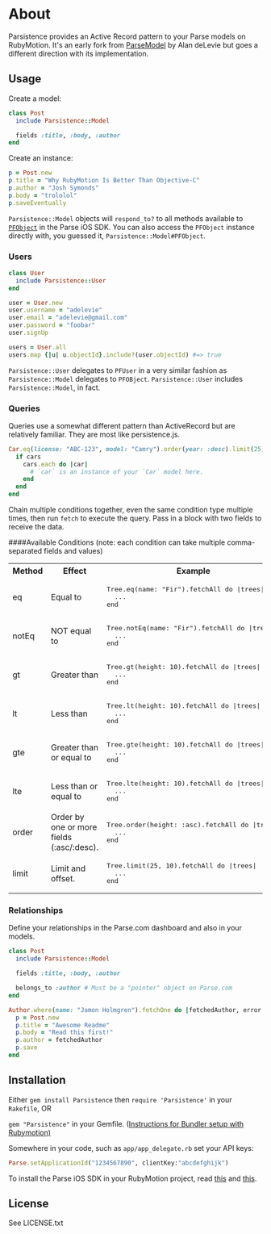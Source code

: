 # About

Parsistence provides an Active Record pattern to your Parse models on RubyMotion. 
It's an early fork from [ParseModel](https://github.com/adelevie/ParseModel) by
Alan deLevie but goes a different direction with its implementation.

## Usage

Create a model:

```ruby
class Post
  include Parsistence::Model

  fields :title, :body, :author
end
```

Create an instance:

```ruby
p = Post.new
p.title = "Why RubyMotion Is Better Than Objective-C"
p.author = "Josh Symonds"
p.body = "trololol"
p.saveEventually
```

`Parsistence::Model` objects will `respond_to?` to all methods available to [`PFObject`](https://parse.com/docs/ios/api/Classes/PFObject.html) in the Parse iOS SDK. You can also access the `PFObject` instance directly with, you guessed it, `Parsistence::Model#PFObject`.

### Users

```ruby
class User
  include Parsistence::User
end

user = User.new
user.username = "adelevie"
user.email = "adelevie@gmail.com"
user.password = "foobar"
user.signUp

users = User.all
users.map {|u| u.objectId}.include?(user.objectId) #=> true
```

`Parsistence::User` delegates to `PFUser` in a very similar fashion as `Parsistence::Model` delegates to `PFOBject`. `Parsistence::User` includes `Parsistence::Model`, in fact.

### Queries

Queries use a somewhat different pattern than ActiveRecord but are relatively familiar. They are most like persistence.js.

```ruby
Car.eq(license: "ABC-123", model: "Camry").order(year: :desc).limit(25).fetchAll do |cars, error|
  if cars
    cars.each do |car|
      # `car` is an instance of your `Car` model here.
    end
  end
end
```

Chain multiple conditions together, even the same condition type multiple times, then run `fetch` to execute the query. Pass in a block with two fields to receive the data.

####Available Conditions
(note: each condition can take multiple comma-separated fields and values)

<table>
  <tr>
    <th>Method</th>
    <th>Effect</th>
    <th>Example</th>
  </tr>

  <tr>
    <td>eq</td>
    <td>Equal to</td>
    <td>
      <pre>
Tree.eq(name: "Fir").fetchAll do |trees|
  ...
end</pre>
    </td>
  </tr>

  <tr>
    <td>notEq</td>
    <td>NOT equal to</td>
    <td>
      <pre>
Tree.notEq(name: "Fir").fetchAll do |trees|
  ...
end</pre>
    </td>
  </tr>

  <tr>
    <td>gt</td>
    <td>Greater than</td>
    <td>
      <pre>
Tree.gt(height: 10).fetchAll do |trees|
  ...
end</pre>
    </td>
  </tr>

  <tr>
    <td>lt</td>
    <td>Less than</td>
    <td>
      <pre>
Tree.lt(height: 10).fetchAll do |trees|
  ...
end</pre>
    </td>
  </tr>

  <tr>
    <td>gte</td>
    <td>Greater than or equal to</td>
    <td>
      <pre>
Tree.gte(height: 10).fetchAll do |trees|
  ...
end</pre>
    </td>
  </tr>

  <tr>
    <td>lte</td>
    <td>Less than or equal to</td>
    <td>
      <pre>
Tree.lte(height: 10).fetchAll do |trees|
  ...
end</pre>
    </td>
  </tr>

  <tr>
    <td>order</td>
    <td>Order by one or more fields (:asc/:desc).</td>
    <td>
      <pre>
Tree.order(height: :asc).fetchAll do |trees|
  ...
end</pre>
    </td>
  </tr>

  <tr>
    <td>limit</td>
    <td>Limit and offset.</td>
    <td>
      <pre>
Tree.limit(25, 10).fetchAll do |trees|
  ...
end</pre>
    </td>
  </tr>
</table>

### Relationships

Define your relationships in the Parse.com dashboard and also in your models.

```ruby
class Post
  include Parsistence::Model

  fields :title, :body, :author

  belongs_to :author # Must be a "pointer" object on Parse.com
end

Author.where(name: "Jamon Holmgren").fetchOne do |fetchedAuthor, error|
  p = Post.new
  p.title = "Awesome Readme"
  p.body = "Read this first!"
  p.author = fetchedAuthor
  p.save
end
```


## Installation

Either `gem install Parsistence` then `require 'Parsistence'` in your `Rakefile`, OR

`gem "Parsistence"` in your Gemfile. ([Instructions for Bundler setup with Rubymotion)](http://thunderboltlabs.com/posts/using-bundler-with-rubymotion)

Somewhere in your code, such as `app/app_delegate.rb` set your API keys:

```ruby
Parse.setApplicationId("1234567890", clientKey:"abcdefghijk")
```

To install the Parse iOS SDK in your RubyMotion project, read [this](http://www.rubymotion.com/developer-center/guides/project-management/#_using_3rd_party_libraries) and  [this](http://stackoverflow.com/a/10453895/94154).

## License

See LICENSE.txt